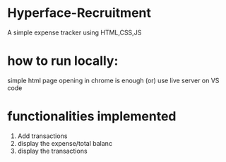 # Hyperface-Recruitment
A simple expense tracker using HTML,CSS,JS
# how to run locally: 
simple html page opening in chrome is enough
(or)
use live server on VS code
# functionalities implemented
1. Add transactions
2. display the expense/total balanc
3. display the transactions
